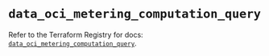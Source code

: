 # `data_oci_metering_computation_query`

Refer to the Terraform Registry for docs: [`data_oci_metering_computation_query`](https://registry.terraform.io/providers/oracle/oci/6.18.0/docs/data-sources/metering_computation_query).
